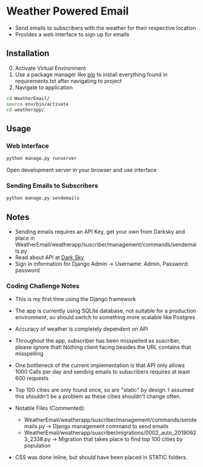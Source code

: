 # Weather Powered Email

- Send emails to subscribers with the weather for their respective location
- Provides a web interface to sign up for emails

## Installation

0. Activate Virtual Environment
1. Use a package manager like [pip](https://pip.pypa.io/en/stable/) to install everything found in requirements.txt after navigating to project
2. Navigate to application

```bash
cd WeatherEmail/
source env/bin/activate 
cd weatherapp/
```

## Usage

### Web Interface

```bash
python manage.py runserver
```
Open development server in your browser and use interface

### Sending Emails to Subscribers

```bash
python manage.py sendemails
```

## Notes

- Sending emails requires an API Key, get your own from Darksky and place in WeatherEmail/weatherapp/suscriber/management/commands/sendemails.py
- Read about API at [Dark Sky](https://darksky.net/dev/docs/faq)
- Sign in information for Django Admin -> Username: Admin, Password: password

### Coding Challenge Notes
- This is my first time using the Django framework

- The app is currently using SQLite database, not suitable for a production environment, so should switch to something more scalable like Postgres

- Accuracy of weather is completely dependent on API

- Throughout the app, subscriber has been misspelled as suscriber, please ignore that! Nothing client facing besides the URL contains that misspelling

- One bottleneck of the current implementation is that API only allows 1000 Calls per day and sending emails to subscribers requires at least 600 requests

- Top 100 cities are only found once, so are "static" by design. I assumed this shouldn't be a problem as these cities shouldn't change often.

- Notable Files (Commented):
	- WeatherEmail/weatherapp/suscriber/management/commands/sendemails.py -> Django management command to send emails
	- WeatherEmail/weatherapp/suscriber/migrations/0002_auto_20190623_2338.py -> Migration that takes place to find top 100 cities by population

- CSS was done inline, but should have been placed in STATIC folders.
